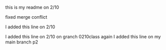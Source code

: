 this is my readme on 2/10

fixed merge conflict

I added this line on 2/10

I added this line on 2/10 on granch 0210class again
I added this line on my main branch p2
